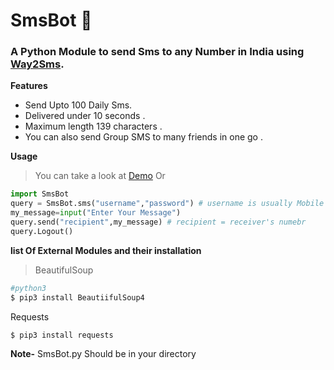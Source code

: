 # SmsBot :scroll:

### A Python Module to send Sms to any Number in India using [Way2Sms](http://site23.way2sms.com/content/index.html).

**Features**
  * Send Upto 100 Daily Sms.
  * Delivered under 10 seconds .
  * Maximum length 139 characters .
  * You can also send Group SMS to many friends in one go .

**Usage** 
>You can take a look at [Demo](https://github.com/inishchith/Python-Scripts-Projects/blob/master/SmsBot/Test.py) Or 
  ```python
  import SmsBot
  query = SmsBot.sms("username","password") # username is usually Mobile Number (Logging in)
  my_message=input("Enter Your Message")
  query.send("recipient",my_message) # recipient = receiver's numebr
  query.Logout()
  ```

**list Of External Modules and their installation**
>BeautifulSoup 
```sh
#python3
$ pip3 install BeautiifulSoup4
```
Requests 
```sh
$ pip3 install requests
```

**Note-** SmsBot.py Should be in your directory 
